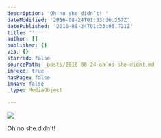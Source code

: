 ```yaml
---
description: 'Oh no she didn’t! '
dateModified: '2016-08-24T01:33:06.257Z'
datePublished: '2016-08-24T01:33:06.721Z'
title: ''
author: []
publisher: {}
via: {}
starred: false
sourcePath: _posts/2016-08-24-oh-no-she-didnt.md
inFeed: true
hasPage: false
inNav: false
_type: MediaObject

---
```

![](https://the-grid-user-content.s3-us-west-2.amazonaws.com/a84d234a-7479-485d-b27d-e57185b48d04.jpg)

Oh no she didn't!